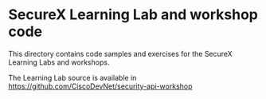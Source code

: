 # SecureX Learning Lab and workshop code

This directory contains code samples and exercises for the SecureX Learning Labs and workshops.

The Learning Lab source is available in https://github.com/CiscoDevNet/security-api-workshop
